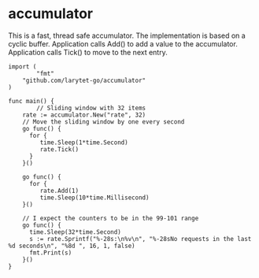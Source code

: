 # accumulator

This is a fast, thread safe accumulator. The implementation is based on a cyclic buffer. 
Application calls Add() to add a value to the accumulator. Application calls Tick() to move to the next entry.

	import (
	        "fmt"
		"github.com/larytet-go/accumulator"
	)

	func main() {
	        // Sliding window with 32 items 
		rate := accumulator.New("rate", 32)
		// Move the sliding window by one every second
		go func() {
		  for {
		     time.Sleep(1*time.Second)
		     rate.Tick()
		  }
		}()
		
		go func() {
		  for {
		     rate.Add(1)
		     time.Sleep(10*time.Millisecond)
		}()
		
		// I expect the counters to be in the 99-101 range  
		go func() {
		  time.Sleep(32*time.Second)
		  s := rate.Sprintf("%-28s:\n%v\n", "%-28sNo requests in the last %d seconds\n", "%8d ", 16, 1, false)
		  fmt.Print(s)
		}()
	}
